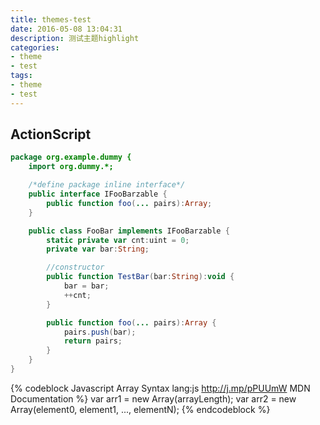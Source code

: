 ```yaml
---
title: themes-test
date: 2016-05-08 13:04:31
description: 测试主题highlight
categories: 
- theme
- test
tags:
- theme
- test
---
```


## ActionScript

``` actionscript
package org.example.dummy {
    import org.dummy.*;

    /*define package inline interface*/
    public interface IFooBarzable {
        public function foo(... pairs):Array;
    }

    public class FooBar implements IFooBarzable {
        static private var cnt:uint = 0;
        private var bar:String;

        //constructor
        public function TestBar(bar:String):void {
            bar = bar;
            ++cnt;
        }

        public function foo(... pairs):Array {
            pairs.push(bar);
            return pairs;
        }
    }
}
```



{% codeblock Javascript Array Syntax lang:js http://j.mp/pPUUmW MDN Documentation %}
var arr1 = new Array(arrayLength);
var arr2 = new Array(element0, element1, ..., elementN);
{% endcodeblock %}

